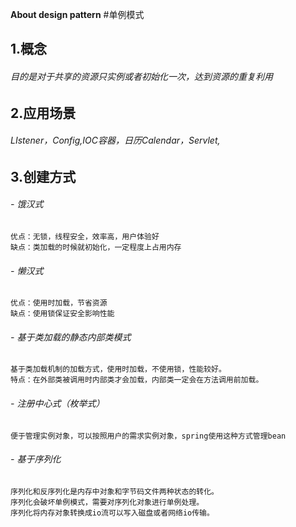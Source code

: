 **About design pattern**
#单例模式
## 1.概念
###### 目的是对于共享的资源只实例或者初始化一次，达到资源的重复利用
## 2.应用场景
###### LIstener，Config,IOC容器，日历Calendar，Servlet,

## 3.创建方式
###### - 饿汉式
    优点：无锁，线程安全，效率高，用户体验好
    缺点：类加载的时候就初始化，一定程度上占用内存
###### - 懒汉式
    优点：使用时加载，节省资源
    缺点：使用锁保证安全影响性能
###### - 基于类加载的静态内部类模式
    基于类加载机制的加载方式，使用时加载，不使用锁，性能较好。
    特点：在外部类被调用时内部类才会加载，内部类一定会在方法调用前加载。
###### - 注册中心式（枚举式）
    便于管理实例对象，可以按照用户的需求实例对象，spring使用这种方式管理bean
###### - 基于序列化
    序列化和反序列化是内存中对象和字节码文件两种状态的转化。
    序列化会破坏单例模式，需要对序列化对象进行单例处理。
    序列化将内存对象转换成io流可以写入磁盘或者网络io传输。
    